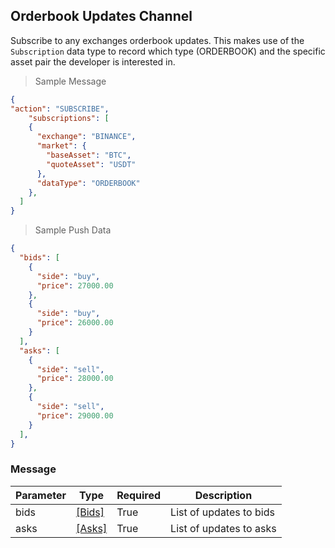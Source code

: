 ## Orderbook Updates Channel

Subscribe to any exchanges orderbook updates. This makes use of the `Subscription` data type to record which type (ORDERBOOK) and the specific asset pair the developer is interested in.

> Sample Message

```json
{
"action": "SUBSCRIBE",
    "subscriptions": [
    {
      "exchange": "BINANCE",
      "market": {
        "baseAsset": "BTC",
        "quoteAsset": "USDT"
      },
      "dataType": "ORDERBOOK"
    },
  ]
}
```

> Sample Push Data

```json
{
  "bids": [
    {
      "side": "buy",
      "price": 27000.00
    },
    {
      "side": "buy",
      "price": 26000.00
    }
  ],
  "asks": [
    {
      "side": "sell",
      "price": 28000.00
    },
    {
      "side": "sell",
      "price": 29000.00
    }
  ],
}
```

### Message

|Parameter|Type|Required|Description|
|---|---|---|---|
|bids|[[Bids]](#bid)|True|List of updates to bids|
|asks|[[Asks]](#ask)|True|List of updates to asks|

<!-- ### OrderbookUpdate
|Parameter|Type|Required|Description|
|---|---|---|---|
|side|string|True|Side for the update|
|price|number|True|Price level for the update|
|quantity|number|True|New quantity for bid at this price level|
|sequenceNumber|number|True|Sequence number for update| -->
